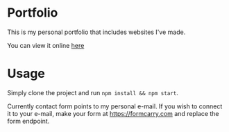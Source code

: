 # Portfolio

This is my personal portfolio that includes websites I've made.

You can view it online [here](https://www.emilcw.com)

# Usage

Simply clone the project and run `npm install && npm start`. 

Currently contact form points to my personal e-mail. If you wish to connect it to your e-mail, make your form at https://formcarry.com and replace the form endpoint.


